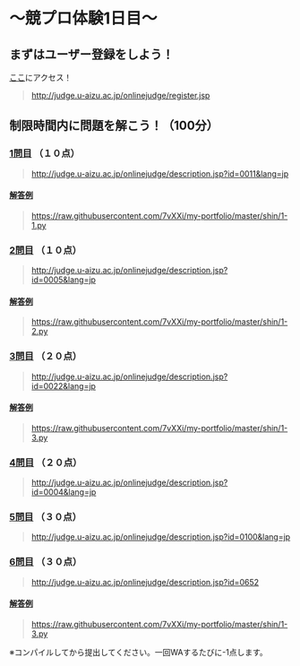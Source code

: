 # ～競プロ体験1日目～

## まずはユーザー登録をしよう！
[ここ](http://judge.u-aizu.ac.jp/onlinejudge/register.jsp)にアクセス！
>http://judge.u-aizu.ac.jp/onlinejudge/register.jsp

## 制限時間内に問題を解こう！（100分）

### [1問目](http://judge.u-aizu.ac.jp/onlinejudge/description.jsp?id=0011&lang=jp) （１０点）
>http://judge.u-aizu.ac.jp/onlinejudge/description.jsp?id=0011&lang=jp

#### [解答例](https://raw.githubusercontent.com/7vXXi/my-portfolio/master/shin/1-1.py)
>https://raw.githubusercontent.com/7vXXi/my-portfolio/master/shin/1-1.py

### [2問目](http://judge.u-aizu.ac.jp/onlinejudge/description.jsp?id=0005&lang=jp) （１０点）
>http://judge.u-aizu.ac.jp/onlinejudge/description.jsp?id=0005&lang=jp

#### [解答例](https://raw.githubusercontent.com/7vXXi/my-portfolio/master/shin/1-2.py)
>https://raw.githubusercontent.com/7vXXi/my-portfolio/master/shin/1-2.py

### [3問目](http://judge.u-aizu.ac.jp/onlinejudge/description.jsp?id=0022&lang=jp) （２０点）
>http://judge.u-aizu.ac.jp/onlinejudge/description.jsp?id=0022&lang=jp

#### [解答例](https://raw.githubusercontent.com/7vXXi/my-portfolio/master/shin/1-3.py)
>https://raw.githubusercontent.com/7vXXi/my-portfolio/master/shin/1-3.py

### [4問目](http://judge.u-aizu.ac.jp/onlinejudge/description.jsp?id=0004&lang=jp) （２０点）
>http://judge.u-aizu.ac.jp/onlinejudge/description.jsp?id=0004&lang=jp

### [5問目](http://judge.u-aizu.ac.jp/onlinejudge/description.jsp?id=0100&lang=jp) （３０点）
>http://judge.u-aizu.ac.jp/onlinejudge/description.jsp?id=0100&lang=jp

### [6問目](http://judge.u-aizu.ac.jp/onlinejudge/description.jsp?id=0652) （３０点）
>http://judge.u-aizu.ac.jp/onlinejudge/description.jsp?id=0652

#### [解答例](https://raw.githubusercontent.com/7vXXi/my-portfolio/master/shin/1-6.py)
>https://raw.githubusercontent.com/7vXXi/my-portfolio/master/shin/1-3.py

※コンパイルしてから提出してください。一回WAするたびに-1点します。
